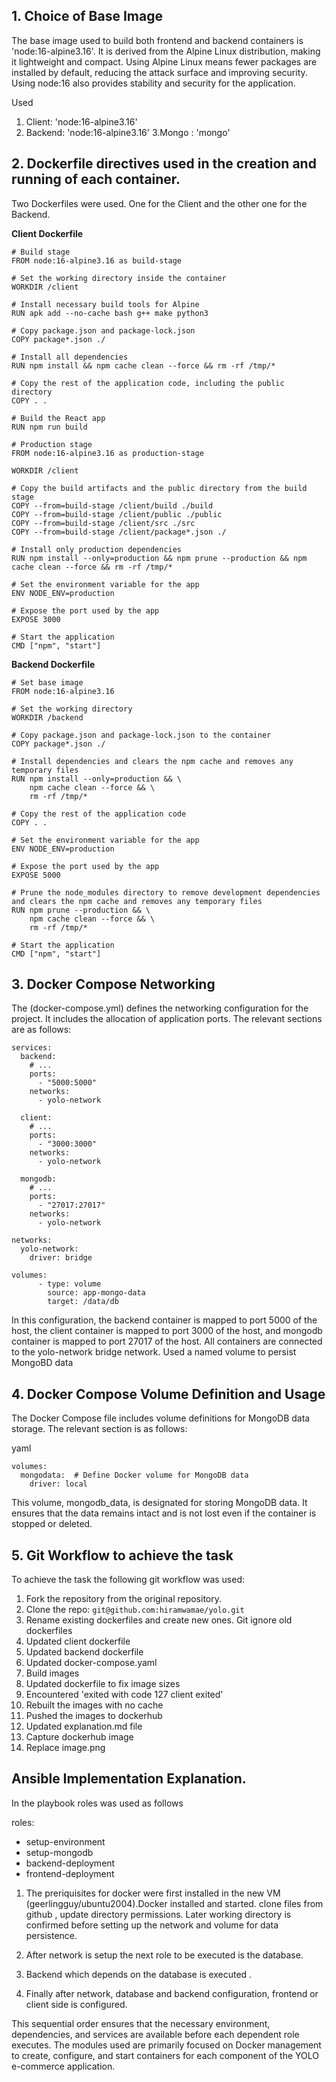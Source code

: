 ## 1. Choice of Base Image
 The base image used to build both frontend and backend containers is 'node:16-alpine3.16'. It is derived from the Alpine Linux distribution, making it lightweight and compact. Using Alpine Linux means fewer packages are installed by default, reducing the attack surface and improving security. Using node:16 also provides stability and security for the application.
 
 Used 
 1. Client: 'node:16-alpine3.16'
 2. Backend: 'node:16-alpine3.16'
 3.Mongo : 'mongo'
       

## 2. Dockerfile directives used in the creation and running of each container.
Two Dockerfiles were used. One for the Client and the other one for the Backend.

**Client Dockerfile**

```
# Build stage
FROM node:16-alpine3.16 as build-stage

# Set the working directory inside the container
WORKDIR /client

# Install necessary build tools for Alpine
RUN apk add --no-cache bash g++ make python3

# Copy package.json and package-lock.json
COPY package*.json ./

# Install all dependencies
RUN npm install && npm cache clean --force && rm -rf /tmp/*

# Copy the rest of the application code, including the public directory
COPY . .

# Build the React app
RUN npm run build

# Production stage
FROM node:16-alpine3.16 as production-stage

WORKDIR /client

# Copy the build artifacts and the public directory from the build stage
COPY --from=build-stage /client/build ./build
COPY --from=build-stage /client/public ./public
COPY --from=build-stage /client/src ./src
COPY --from=build-stage /client/package*.json ./

# Install only production dependencies
RUN npm install --only=production && npm prune --production && npm cache clean --force && rm -rf /tmp/*

# Set the environment variable for the app
ENV NODE_ENV=production

# Expose the port used by the app
EXPOSE 3000

# Start the application
CMD ["npm", "start"]

```
**Backend Dockerfile**

```
# Set base image
FROM node:16-alpine3.16

# Set the working directory
WORKDIR /backend

# Copy package.json and package-lock.json to the container
COPY package*.json ./

# Install dependencies and clears the npm cache and removes any temporary files
RUN npm install --only=production && \
    npm cache clean --force && \
    rm -rf /tmp/*

# Copy the rest of the application code
COPY . .

# Set the environment variable for the app
ENV NODE_ENV=production

# Expose the port used by the app
EXPOSE 5000

# Prune the node_modules directory to remove development dependencies and clears the npm cache and removes any temporary files
RUN npm prune --production && \
    npm cache clean --force && \
    rm -rf /tmp/*

# Start the application
CMD ["npm", "start"]

```

## 3. Docker Compose Networking
The (docker-compose.yml) defines the networking configuration for the project. It includes the allocation of application ports. The relevant sections are as follows:


```
services:
  backend:
    # ...
    ports:
      - "5000:5000"
    networks:
      - yolo-network

  client:
    # ...
    ports:
      - "3000:3000"
    networks:
      - yolo-network
  
  mongodb:
    # ...
    ports:
      - "27017:27017"
    networks:
      - yolo-network

networks:
  yolo-network:
    driver: bridge

volumes:
      - type: volume
        source: app-mongo-data
        target: /data/db
```
In this configuration, the backend container is mapped to port 5000 of the host, the client container is mapped to port 3000 of the host, and mongodb container is mapped to port 27017 of the host. All containers are connected to the yolo-network bridge network. Used a named volume to persist MongoBD data


## 4.  Docker Compose Volume Definition and Usage
The Docker Compose file includes volume definitions for MongoDB data storage. The relevant section is as follows:

yaml

```
volumes:
  mongodata:  # Define Docker volume for MongoDB data
    driver: local

```
This volume, mongodb_data, is designated for storing MongoDB data. It ensures that the data remains intact and is not lost even if the container is stopped or deleted.

## 5. Git Workflow to achieve the task

To achieve the task the following git workflow was used:

1. Fork the repository from the original repository.
2. Clone the repo: `git@github.com:hiramwamae/yolo.git`
3. Rename existing dockerfiles and create new ones. Git ignore old dockerfiles
4. Updated client dockerfile
5. Updated backend dockerfile
6. Updated docker-compose.yaml
7. Build images
8. Updated dockerfile to fix image sizes
9. Encountered 'exited with code 127 client exited'
10. Rebuilt the images with no cache
11. Pushed the images to dockerhub
12. Updated explanation.md file
13. Capture dockerhub image
14. Replace image.png


## Ansible Implementation Explanation.
In the playbook roles was used as follows

  roles: 
   - setup-environment
   - setup-mongodb  
   - backend-deployment
   - frontend-deployment

1. The preriquisites for docker were first installed in the new VM (geerlingguy/ubuntu2004).Docker installed and started. clone files from github , update directory permissions. Later working directory is confirmed before setting up the network and volume for data persistence.

2. After network is setup the next role to be executed is the database.

3. Backend which depends on the database is executed .

4. Finally after network, database and backend configuration, frontend or client side is configured.

This sequential order ensures that the necessary environment, dependencies, and services are available before each dependent role executes. The modules used are primarily focused on Docker management to create, configure, and start containers for each component of the YOLO e-commerce application.

